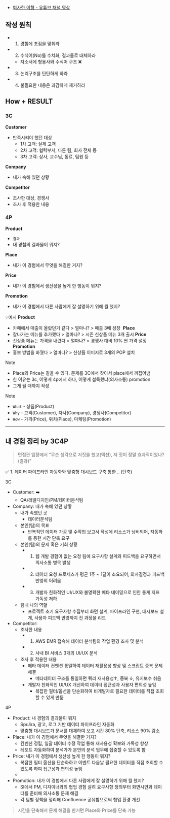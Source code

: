 - [퇴사한 이형 - 유튜브 채널 영상](https://www.youtube.com/watch?v=oEmienFhFnI)

## 작성 원칙 
- 1. 경험에 초점을 맞춰라
- 2. 수식어(No)를 수치화, 결과물로 대체하라
	- 자소서에 형용사와 수식어 구조 ❌
- 3. 논리구조를 탄탄하게 하라
- 4. 불필요한 내용은 과감하게 제거하라

## How + RESULT
### 3C
**Customer**
- 만족시켜야 했던 대상 
	- 1차 고객: 실제 고객
	- 2차 고객: 협력부서, 다른 팀, 회사 전체 등
	- 3차 고객: 상사, 교수님, 동료, 팀원 등

**Company**
- 내가 속해 있던 상황 

**Competitor** 
- 조사한 대상, 경쟁사 
- 조사 후 적용한 내용

### 4P
**Product**
- `결과`
- 내 경험의 결과물이 뭐지?

**Place**
- 내가 이 경험에서 무엇을 해결한 거지?

**Price**
- 내가 이 경험에서 생산성을 높게 한 행동이 뭐지?

**Promotion**
- 내가 이 경험에서 다른 사람에게 잘 설명하기 위해 뭘 했지?


💡예시 
**Product** 
- 카페에서 매출이 올랐던거 같다 > 얼마나? > 매출 3배 성장 
**Place**
- 잘나가는 메뉴를 추가했다 > 얼마나? > 시즌 신상품 메뉴 3개 출시
**Price**
- 신상품 메뉴는 가격을 내렸다 > 얼마나? > 경쟁사 대비 10% 싼 가격 설정 
**Promotion**
- 홍보 방법을 바꿨다 > 얼마나? > 신상품 이미지로 3개의 POP 설치


>[!note]
>- Place와 Price는 같을 수 있다. 문제를 3C에서 찾아서 place에서 꺼집어냄
>- 한 이유는 3c, 어떻게 4p에서 하나, 어떻게 설득했냐(의사소통) promotion
>- 그게 될 때까지 작성

> [!note]
> - `What` - 상품(Product)
> - `Why` - 고객(Customer), 자사(Company), 경쟁사(Competitor)
> - `How` - 가격(Price), 위치(Place), 마케팅(Promotion)

---

## 내 경험 정리 by 3C4P

> 면접관 입장에서 "무슨 생각으로 저짓을 했고(액션), 저 짓이 정말 효과적이었나?(결과)"

✅ 1. 데이터 파이프라인 자동화와 맞춤형 대시보드 구축 통한 .. (단축)

3C
- Customer:  ➡️
	- QA/레벨디지인/PM/데이터분석팀
- Company: 내가 속해 있던 상황
	- 내가 속했던 곳
		- 데이터분석팀
	- 본인(팀)의 목표
		- 반복적인 데이터 가공 및 수작업 보고서 작성에 리소스가 낭비되어, 자동화를 통한 시간 단축 요구
	- 본인(팀)의 문제 혹은 기회 상황 
		- 1) 웹 개발 경험이 없는 요청 팀에 요구사항 설계와 피드백을 요구하면서 의사소통 병목 발생
		- 2) 데이터 요청 프로세스가 평균 1주 ~ 1달이 소요되어, 의사결정과 피드백 반영의 어려움
		- 3) 개발자 친화적인 UI/UX와 불명확한 메타 네이밍으로 인한 통계 지표 가독성 저하
	- 팀내 나의 역할
		- 프로젝트 초기 요구사항 수집부터 화면 설계, 파이프라인 구현, 대시보드 설계, 사용자 피드백 반영까지 전 과정을 리드
- Competitor: 
	- 조사한 내용
		- 1) AWS EMR 접속해 데이터 분석팀의 작업 환경 조사 및 분석
		- 2) 사내 BI 서비스 3개의 UI/UX 분석
	- 조사 후 적용한 내용
		- 메타 데이터 컨벤션 통일하여 데이터 재활용성 향상 및 스크립트 중복 문제 해결
			- 메타데이터 구조를 통일하면 쿼리 재사용성↑, 중복 ↓, 유지보수 쉬움
		- 개발자 친화적인 UI/UX 개선하여 데이터 접근성과 사용자 편의성 높임
			- 복잡한 필터/옵션을 단순화하여 비개발자로 필요한 데이터를 직접 조회할 수 있게 만듦
			  
			  
4P
- Product: 내 경험의 결과물이 뭐지
	- SprJira, 광고, 로그 기반 데이터 파이프라인 자동화
	- 맞춤형 대시보드가 문서를 대체하여 보고 시간 80% 단축, 리소스 90% 감소 
- Place: 내가 이 경험에서 무엇을 해결한 거지?
	- 컨벤션 정립, 일괄 데이터 수정 작업 통해 재사용성 확보와 가독성 향상
	- 레포트 자동화하여 분석가가 본연의 분석 업무에 집중할 수 있도록 함
- Price: 내가 이 경험에서 생산성 높게 한 행동이 뭐지?
	- 복잡한 필터 옵션을 단순화하고 이벤트 다음날 필요한 데이터를 직접 조회할 수 있도록 하여 접근성과 편의성 높임
	- 
- Promotion: 내가 이 경험에서 다른 사람에게 잘 설명하기 위해 뭘 했지?
	- SI에서 PM, 디자이너와의 협업 경험 살려 요구사항 정의부터 화면시안과 데이터를 준비해 의사소통 문제 해결
	- 각 팀별 정책을 정리해 Confluence 공유함으로써 협업 환경 개선



> 시간을 단축해서 문제 해결을 한거면 Place와 Price를 단축 가능
  

  
